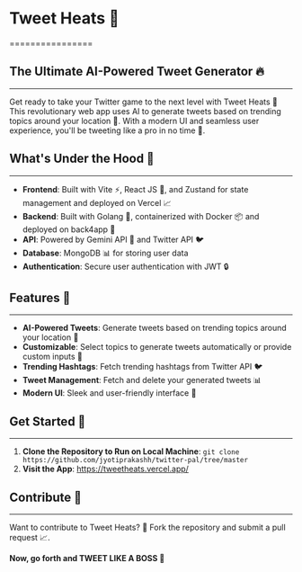 # Tweet Heats 🚀
================

## The Ultimate AI-Powered Tweet Generator 🔥
---------------------------------------------

Get ready to take your Twitter game to the next level with Tweet Heats 🚀 This revolutionary web app uses AI to generate tweets based on trending topics around your location 📍. With a modern UI and seamless user experience, you'll be tweeting like a pro in no time 🤩.

## What's Under the Hood 🤔
---------------------------

* **Frontend**: Built with Vite ⚡️, React JS 🤖, and Zustand for state management and deployed on Vercel 📈
* **Backend**: Built with Golang 🐹, containerized with Docker 📦 and deployed on back4app 🚀
* **API**: Powered by Gemini API 🔮 and Twitter API 🐦
* **Database**: MongoDB 📊 for storing user data
* **Authentication**: Secure user authentication with JWT 🔒

## Features 🎉
------------

* **AI-Powered Tweets**: Generate tweets based on trending topics around your location 📍
* **Customizable**: Select topics to generate tweets automatically or provide custom inputs 📝
* **Trending Hashtags**: Fetch trending hashtags from Twitter API 🐦
* **Tweet Management**: Fetch and delete your generated tweets 📊
* **Modern UI**: Sleek and user-friendly interface 🤩

## Get Started 🚀
-----------------

1. **Clone the Repository to Run on Local Machine**: `git clone https://github.com/jyotiprakashh/twitter-pal/tree/master`
2. **Visit the App**: https://tweetheats.vercel.app/


## Contribute 🤝
----------------

Want to contribute to Tweet Heats? 🤔 Fork the repository and submit a pull request 📈.


**Now, go forth and TWEET LIKE A BOSS 🤩**

